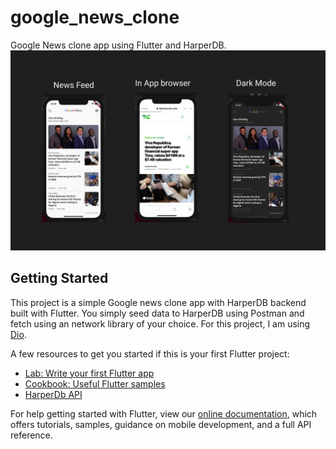 # google_news_clone

Google News clone app using Flutter and HarperDB.
![logo](assets/png/demo.png)

## Getting Started

This project is a simple Google news clone app with HarperDB backend built with Flutter. You simply seed data to HarperDB using Postman and fetch using an network library of your choice. For this project, I am using [Dio](https://pub.dev/packages/dio).

A few resources to get you started if this is your first Flutter project:

- [Lab: Write your first Flutter app](https://flutter.dev/docs/get-started/codelab)
- [Cookbook: Useful Flutter samples](https://flutter.dev/docs/cookbook)
- [HarperDb API](https://harperdb.io/)


For help getting started with Flutter, view our
[online documentation](https://flutter.dev/docs), which offers tutorials,
samples, guidance on mobile development, and a full API reference.
